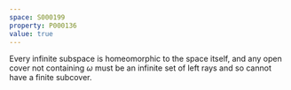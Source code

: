 ```yaml
---
space: S000199
property: P000136
value: true
---
```


Every infinite subspace is homeomorphic to the space itself, and any open cover not containing $\omega$ must be an infinite set of left rays and so cannot have a finite subcover.
